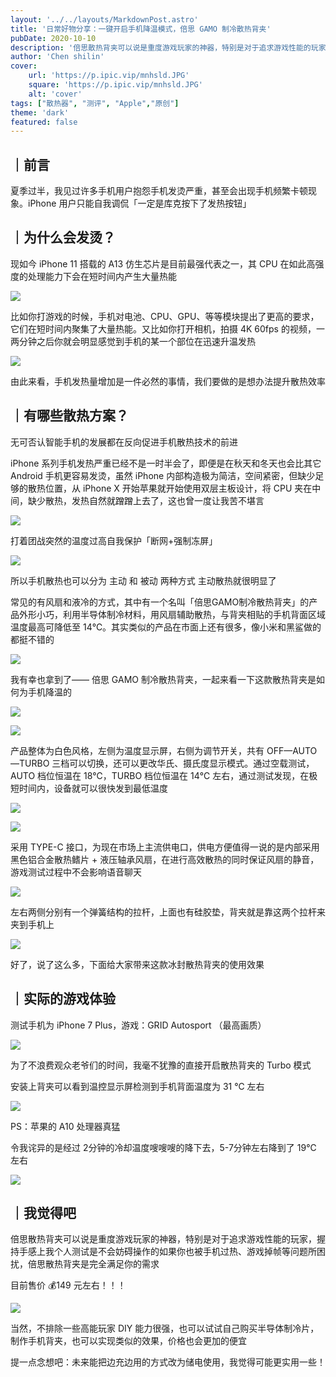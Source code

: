 ```yaml
---
layout: '../../layouts/MarkdownPost.astro'
title: '日常好物分享：一键开启手机降温模式，倍思 GAMO 制冷散热背夹'
pubDate: 2020-10-10
description: '倍思散热背夹可以说是重度游戏玩家的神器，特别是对于追求游戏性能的玩家'
author: 'Chen shilin'
cover:
    url: 'https://p.ipic.vip/mnhsld.JPG'
    square: 'https://p.ipic.vip/mnhsld.JPG'
    alt: 'cover'
tags: ["散热器", "测评", "Apple","原创"] 
theme: 'dark'
featured: false
---
```


## ｜前言

夏季过半，我见过许多手机用户抱怨手机发烫严重，甚至会出现手机频繁卡顿现象。iPhone 用户只能自我调侃「一定是库克按下了发热按钮」

## ｜为什么会发烫？

现如今 iPhone 11 搭载的 A13 仿生芯片是目前最强代表之一，其 CPU 在如此高强度的处理能力下会在短时间内产生大量热能

![](https://zaaap-1254235226.cos.ap-guangzhou.myqcloud.com/long_pic/2020/10/10/20201010121206586.jpg?size=482x271&imageMogr2/format/jpeg/quality/60)

比如你打游戏的时候，手机对电池、CPU、GPU、等等模块提出了更高的要求，它们在短时间内聚集了大量热能。又比如你打开相机，拍摄 4K 60fps 的视频，一两分钟之后你就会明显感觉到手机的某一个部位在迅速升温发热

![](https://zaaap-1254235226.cos.ap-guangzhou.myqcloud.com/long_pic/2020/10/10/20201010121206908.jpg?size=1440x1080&imageMogr2/format/jpeg/quality/60)

由此来看，手机发热量增加是一件必然的事情，我们要做的是想办法提升散热效率

## ｜有哪些散热方案？

无可否认智能手机的发展都在反向促进手机散热技术的前进

iPhone 系列手机发热严重已经不是一时半会了，即便是在秋天和冬天也会比其它Android 手机更容易发烫，虽然 iPhone 内部构造极为简洁，空间紧密，但缺少足够的散热位置，从 iPhone X 开始苹果就开始使用双层主板设计，将 CPU 夹在中间，缺少散热，发热自然就蹭蹭上去了，这也曾一度让我苦不堪言

![](https://zaaap-1254235226.cos.ap-guangzhou.myqcloud.com/long_pic/2020/10/10/2020101012120627.jpg?size=1472x828&imageMogr2/format/jpeg/quality/60)

打着团战突然的温度过高自我保护「断网+强制冻屏」

![](https://zaaap-1254235226.cos.ap-guangzhou.myqcloud.com/long_pic/2020/10/10/20201010121206466.jpg?size=1920x1080&imageMogr2/format/jpeg/quality/60)

所以手机散热也可以分为 主动 和 被动 两种方式 主动散热就很明显了

常见的有风扇和液冷的方式，其中有一个名叫「倍思GAMO制冷散热背夹」的产品外形小巧，利用半导体制冷材料，用风扇辅助散热，与背夹相贴的手机背面区域温度最高可降低至 14℃。其实类似的产品在市面上还有很多，像小米和黑鲨做的都挺不错的

![](https://zaaap-1254235226.cos.ap-guangzhou.myqcloud.com/long_pic/2020/10/10/20201010121206815.jpg?size=1920x1080&imageMogr2/format/jpeg/quality/60)

我有幸也拿到了—— 倍思 GAMO 制冷散热背夹，一起来看一下这款散热背夹是如何为手机降温的

![](https://zaaap-1254235226.cos.ap-guangzhou.myqcloud.com/long_pic/2020/10/10/20201010121206186.jpg?size=1920x1080&imageMogr2/format/jpeg/quality/60)

![](https://zaaap-1254235226.cos.ap-guangzhou.myqcloud.com/long_pic/2020/10/10/20201010121206155.jpg?size=1919x1080&imageMogr2/format/jpeg/quality/60)

产品整体为白色风格，左侧为温度显示屏，右侧为调节开关，共有 OFF—AUTO—TURBO 三档可以切换，还可以更改华氏、摄氏度显示模式。通过空载测试，AUTO 档位恒温在 18℃，TURBO 档位恒温在 14℃ 左右，通过测试发现，在极短时间内，设备就可以很快发到最低温度

![](https://zaaap-1254235226.cos.ap-guangzhou.myqcloud.com/long_pic/2020/10/10/20201010121207514.jpg?size=1920x1080&imageMogr2/format/jpeg/quality/60)

![](https://zaaap-1254235226.cos.ap-guangzhou.myqcloud.com/long_pic/2020/10/10/2020101012120712.jpg?size=1920x1080&imageMogr2/format/jpeg/quality/60)

采用 TYPE-C 接口，为现在市场上主流供电口，供电方便值得一说的是内部采用黑色铝合金散热鳍片 + 液压轴承风扇，在进行高效散热的同时保证风扇的静音，游戏测试过程中不会影响语音聊天

![](https://zaaap-1254235226.cos.ap-guangzhou.myqcloud.com/long_pic/2020/10/10/20201010121206718.jpg?size=1920x1080&imageMogr2/format/jpeg/quality/60)

左右两侧分别有一个弹簧结构的拉杆，上面也有硅胶垫，背夹就是靠这两个拉杆来夹到手机上

![](https://zaaap-1254235226.cos.ap-guangzhou.myqcloud.com/long_pic/2020/10/10/20201010121206193.jpg?size=1920x1080&imageMogr2/format/jpeg/quality/60)

好了，说了这么多，下面给大家带来这款冰封散热背夹的使用效果

## ｜实际的游戏体验

测试手机为 iPhone 7 Plus，游戏：GRID Autosport （最高画质）

![](https://zaaap-1254235226.cos.ap-guangzhou.myqcloud.com/long_pic/2020/10/10/20201010121206739.jpg?size=1132x637&imageMogr2/format/jpeg/quality/60)

为了不浪费观众老爷们的时间，我毫不犹豫的直接开启散热背夹的 Turbo 模式

安装上背夹可以看到温控显示屏检测到手机背面温度为 31 ℃ 左右

![](https://zaaap-1254235226.cos.ap-guangzhou.myqcloud.com/long_pic/2020/10/10/2020101012120732.jpg?size=1920x1080&imageMogr2/format/jpeg/quality/60)

PS：苹果的 A10 处理器真猛

令我诧异的是经过 2分钟的冷却温度嗖嗖嗖的降下去，5-7分钟左右降到了 19℃ 左右

![](https://zaaap-1254235226.cos.ap-guangzhou.myqcloud.com/long_pic/2020/10/10/20201010121207369.jpg?size=1920x1080&imageMogr2/format/jpeg/quality/60)

## ｜我觉得吧

倍思散热背夹可以说是重度游戏玩家的神器，特别是对于追求游戏性能的玩家，握持手感上我个人测试是不会妨碍操作的如果你也被手机过热、游戏掉帧等问题所困扰，倍思散热背夹是完全满足你的需求

目前售价 💰149 元左右！！！

![](https://zaaap-1254235226.cos.ap-guangzhou.myqcloud.com/long_pic/2020/10/10/20201010121207685.jpg?size=1920x1080&imageMogr2/format/jpeg/quality/60)

当然，不排除一些高能玩家 DIY 能力很强，也可以试试自己购买半导体制冷片，制作手机背夹，也可以实现类似的效果，价格也会更加的便宜

提一点念想吧：未来能把边充边用的方式改为储电使用，我觉得可能更实用一些！
